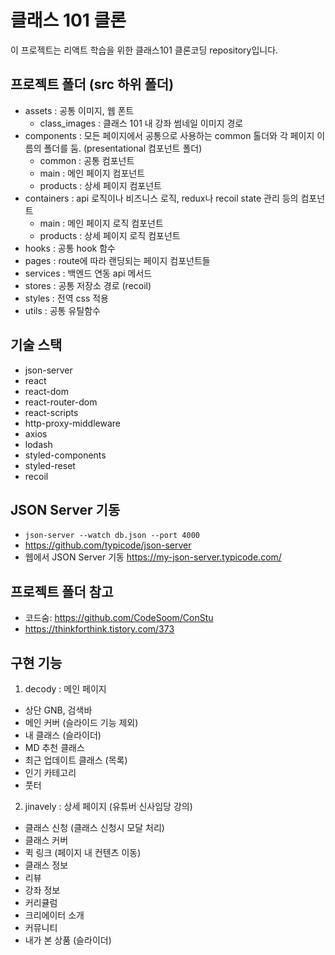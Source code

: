 # 클래스 101 클론
이 프로젝트는 리액트 학습을 위한 클래스101 클론코딩 repository입니다.

## 프로젝트 폴더 (src 하위 폴더)
- assets : 공통 이미지, 웹 폰트
  - class_images : 클래스 101 내 강좌 썸네일 이미지 경로
- components : 모든 페이지에서 공통으로 사용하는 common 톨더와 각 페이지 이름의 폴더를 둠. (presentational 컴포넌트 폴더)
  - common : 공통 컴포넌트
  - main : 메인 페이지 컴포넌트
  - products : 상세 페이지 컴포넌트
- containers : api 로직이나 비즈니스 로직, redux나 recoil state 관리 등의 컴포넌트
  - main : 메인 페이지 로직 컴포넌트
  - products : 상세 페이지 로직 컴포넌트
- hooks : 공통 hook 함수 
- pages : route에 따라 랜딩되는 페이지 컴포넌트들
- services : 백엔드 연동 api 메서드
- stores : 공통 저장소 경로 (recoil)
- styles : 전역 css 적용
- utils : 공통 유틸함수

## 기술 스택
- json-server
- react
- react-dom
- react-router-dom
- react-scripts
- http-proxy-middleware
- axios
- lodash
- styled-components
- styled-reset
- recoil

## JSON Server 기동 
- `json-server --watch db.json --port 4000`
- https://github.com/typicode/json-server
- 웹에서 JSON Server 기동 https://my-json-server.typicode.com/

## 프로젝트 폴더 참고
- 코드숨: https://github.com/CodeSoom/ConStu
- https://thinkforthink.tistory.com/373

## 구현 기능
1. decody : 메인 페이지
  - 상단 GNB, 검색바
  - 메인 커버 (슬라이드 기능 제외)
  - 내 클래스 (슬라이더)
  - MD 추천 클래스
  - 최근 업데이트 클래스 (목록)
  - 인기 카테고리
  - 풋터

2. jinavely : 상세 페이지 (유튜버 신사임당 강의)
  - 클래스 신청 (클래스 신청시 모달 처리)
  - 클래스 커버
  - 퀵 링크 (페이지 내 컨텐츠 이동)
  - 클래스 정보
  - 리뷰
  - 강좌 정보
  - 커리큘럼
  - 크리에이터 소개
  - 커뮤니티
  - 내가 본 상품 (슬라이더)